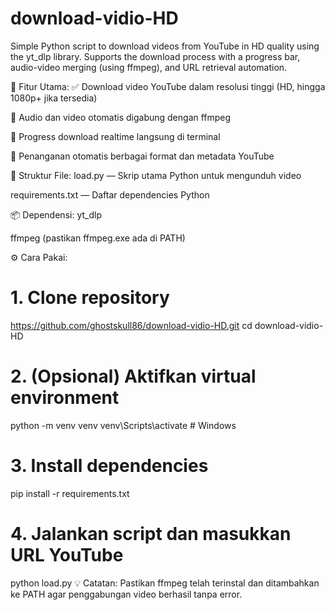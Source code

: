 # download-vidio-HD
Simple Python script to download videos from YouTube in HD quality using the yt_dlp library. Supports the download process with a progress bar, audio-video merging (using ffmpeg), and URL retrieval automation.

🚀 Fitur Utama:
✅ Download video YouTube dalam resolusi tinggi (HD, hingga 1080p+ jika tersedia)

🎵 Audio dan video otomatis digabung dengan ffmpeg

🔁 Progress download realtime langsung di terminal

🧩 Penanganan otomatis berbagai format dan metadata YouTube

📂 Struktur File:
load.py — Skrip utama Python untuk mengunduh video

requirements.txt — Daftar dependencies Python

📦 Dependensi:
yt_dlp

ffmpeg (pastikan ffmpeg.exe ada di PATH)

⚙️ Cara Pakai:

# 1. Clone repository
https://github.com/ghostskull86/download-vidio-HD.git
cd download-vidio-HD

# 2. (Opsional) Aktifkan virtual environment
python -m venv venv
venv\Scripts\activate  # Windows

# 3. Install dependencies
pip install -r requirements.txt

# 4. Jalankan script dan masukkan URL YouTube
python load.py
💡 Catatan:
Pastikan ffmpeg telah terinstal dan ditambahkan ke PATH agar penggabungan video berhasil tanpa error.


